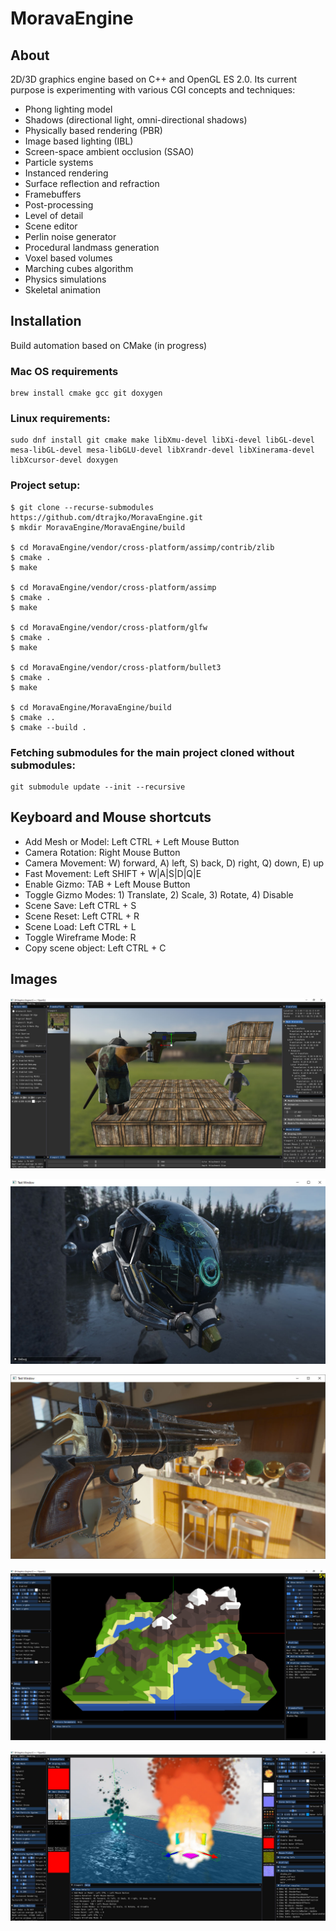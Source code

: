 # MoravaEngine

## About
2D/3D graphics engine based on C++ and OpenGL ES 2.0.
Its current purpose is experimenting with various CGI concepts and techniques:

* Phong lighting model
* Shadows (directional light, omni-directional shadows)
* Physically based rendering (PBR)
* Image based lighting (IBL)
* Screen-space ambient occlusion (SSAO)
* Particle systems
* Instanced rendering
* Surface reflection and refraction
* Framebuffers
* Post-processing
* Level of detail
* Scene editor
* Perlin noise generator
* Procedural landmass generation
* Voxel based volumes
* Marching cubes algorithm
* Physics simulations
* Skeletal animation

## Installation
Build automation based on CMake (in progress)

### Mac OS requirements

```
brew install cmake gcc git doxygen
```

### Linux requirements:

```
sudo dnf install git cmake make libXmu-devel libXi-devel libGL-devel mesa-libGL-devel mesa-libGLU-devel libXrandr-devel libXinerama-devel libXcursor-devel doxygen
```

### Project setup:
```
$ git clone --recurse-submodules https://github.com/dtrajko/MoravaEngine.git
$ mkdir MoravaEngine/MoravaEngine/build

$ cd MoravaEngine/vendor/cross-platform/assimp/contrib/zlib
$ cmake .
$ make

$ cd MoravaEngine/vendor/cross-platform/assimp
$ cmake .
$ make

$ cd MoravaEngine/vendor/cross-platform/glfw
$ cmake .
$ make

$ cd MoravaEngine/vendor/cross-platform/bullet3
$ cmake .
$ make

$ cd MoravaEngine/MoravaEngine/build
$ cmake ..
$ cmake --build .
```

### Fetching submodules for the main project cloned without submodules:
```
git submodule update --init --recursive
```

## Keyboard and Mouse shortcuts

* Add Mesh or Model: Left CTRL + Left Mouse Button  
* Camera Rotation: Right Mouse Button  
* Camera Movement: W) forward, A) left, S) back, D) right, Q) down, E) up  
* Fast Movement: Left SHIFT + W|A|S|D|Q|E  
* Enable Gizmo: TAB + Left Mouse Button  
* Toggle Gizmo Modes: 1) Translate, 2) Scale, 3) Rotate, 4) Disable  
* Scene Save: Left CTRL + S  
* Scene Reset: Left CTRL + R  
* Scene Load: Left CTRL + L  
* Toggle Wireframe Mode: R  
* Copy scene object: Left CTRL + C  

## Images

![image](https://github.com/dtrajko/MoravaEngine/blob/master/MoravaEngine/Screenshots/2020-09-21_03-46-55.jpg)

![image](https://github.com/dtrajko/MoravaEngine/blob/master/MoravaEngine/Screenshots/2020-03-19-2106.jpg)

![image](https://raw.githubusercontent.com/dtrajko/MoravaEngine/master/MoravaEngine/Screenshots/2020-03-18-0101.jpg)

![image](https://raw.githubusercontent.com/dtrajko/MoravaEngine/master/MoravaEngine/Screenshots/2020-08-12_16-53-48.png)

![image](https://raw.githubusercontent.com/dtrajko/MoravaEngine/master/MoravaEngine/Screenshots/2020-07-08_0158.jpg)
